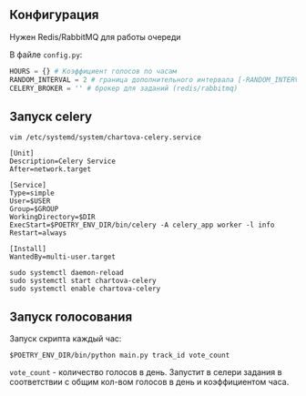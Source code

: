 ## Конфигурация
Нужен Redis/RabbitMQ для работы очереди

В файле `config.py`:

```python
HOURS = {} # Коэффициент голосов по часам
RANDOM_INTERVAL = 2 # граница дополнительного интервала [-RANDOM_INTERVAL, RANDOM_INTERVAL]
CELERY_BROKER = '' # брокер для заданий (redis/rabbitmq)
```

## Запуск celery

```shell
vim /etc/systemd/system/chartova-celery.service
```

```shell
[Unit]
Description=Celery Service
After=network.target

[Service]
Type=simple
User=$USER
Group=$GROUP
WorkingDirectory=$DIR
ExecStart=$POETRY_ENV_DIR/bin/celery -A celery_app worker -l info
Restart=always

[Install]
WantedBy=multi-user.target
```

```shell
sudo systemctl daemon-reload
sudo systemctl start chartova-celery
sudo systemctl enable chartova-celery
```


## Запуск голосования

Запуск скрипта каждый час:
```shell
$POETRY_ENV_DIR/bin/python main.py track_id vote_count
```
`vote_count` - количество голосов в день.
Запустит в селери задания в соответствии с общим кол-вом голосов в день и коэффициентом часа. 
